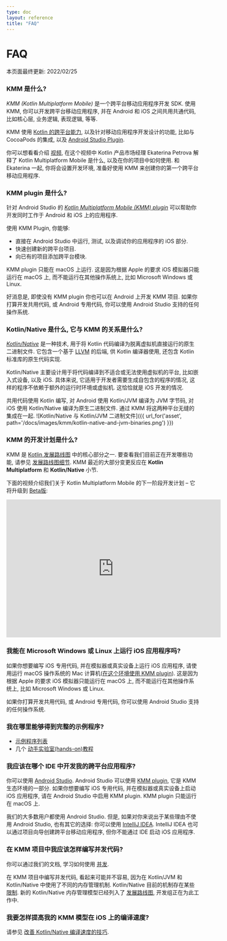 ```yaml
---
type: doc
layout: reference
title: "FAQ"
---
```


# FAQ

本页面最终更新: 2022/02/25

### KMM 是什么?

_KMM (Kotlin Multiplatform Mobile)_ 是一个跨平台移动应用程序开发 SDK.
使用 KMM, 你可以开发跨平台移动应用程序, 并在 Android 和 iOS 之间共用共通代码, 比如核心层, 业务逻辑, 表现逻辑, 等等.

KMM 使用 [Kotlin 的跨平台能力](../mpp/multiplatform.html), 以及针对移动应用程序开发设计的功能,
比如与 CocoaPods 的集成, 以及 [Android Studio Plugin](#what-is-the-kmm-plugin).

你可以想看看介绍 [视频](https://www.youtube.com/watch?v=mdN6P6RI__k),
在这个视频中 Kotlin 产品市场经理 Ekaterina Petrova 解释了 Kotlin Multiplatform Mobile 是什么,
以及在你的项目中如何使用.
和 Ekaterina 一起, 你将会设置开发环境, 准备好使用 KMM 来创建你的第一个跨平台移动应用程序.

### KMM plugin 是什么?

针对 Android Studio 的 _[Kotlin Multiplatform Mobile (KMM) plugin](https://plugins.jetbrains.com/plugin/14936-kotlin-multiplatform-mobile)_
可以帮助你开发同时工作于 Android 和 iOS 上的应用程序. 

使用 KMM Plugin, 你能够:
* 直接在 Android Studio 中运行, 测试, 以及调试你的应用程序的 iOS 部分.
* 快速创建新的跨平台项目.
* 向已有的项目添加跨平台模块.

KMM plugin 只能在 macOS 上运行. 这是因为根据 Apple 的要求 iOS 模拟器只能运行在 macOS 上,
而不能运行在其他操作系统上, 比如 Microsoft Windows 或 Linux.

好消息是, 即使没有 KMM plugin 你也可以在 Android 上开发 KMM 项目.
如果你打算开发共用代码, 或 Android 专用代码, 你可以使用 Android Studio 支持的任何操作系统.

### Kotlin/Native 是什么, 它与 KMM 的关系是什么?

_[Kotlin/Native](../native/native-overview.html)_ 是一种技术, 用于将 Kotlin 代码编译为脱离虚拟机直接运行的原生二进制文件.
它包含一个基于 [LLVM](https://llvm.org/) 的后端, 供 Kotlin 编译器使用, 还包含 Kotlin 标准库的原生代码实现.

Kotlin/Native 主要设计用于将代码编译到不适合或无法使用虚拟机的平台, 比如嵌入式设备, 以及 iOS.
具体来说, 它适用于开发者需要生成自包含的程序的情况, 这样的程序不依赖于额外的运行时环境或虚拟机.
这恰恰就是 iOS 开发的情况.

共用代码使用 Kotlin 编写, 对 Android 使用 Kotlin/JVM 编译为 JVM 字节码, 对 iOS 使用 Kotlin/Native 编译为原生二进制文件.
通过 KMM 将这两种平台无缝的集成在一起.
![Kotlin/Native 与 Kotlin/JVM 二进制文件]({{ url_for('asset', path='/docs/images/kmm/kotlin-native-and-jvm-binaries.png') }})

### KMM 的开发计划是什么?

KMM 是 [Kotlin 发展路线图](../roadmap.html) 中的核心部分之一.
要查看我们目前正在开发哪些功能, 请参见 [发展路线图细节](../roadmap.html#roadmap-details). 
KMM 最近的大部分变更反应在 **Kotlin Multiplatform** 和 **Kotlin/Native** 小节.

下面的视频介绍我们关于 Kotlin Multiplatform Mobile 的下一阶段开发计划 – 它将升级到 [Beta版](../components-stability.html): 

<iframe width="560" height="360" src="https://www.youtube.com/embed/LE-Dy9XCLxk" frameborder="0" allow="accelerometer; autoplay; encrypted-media; gyroscope; picture-in-picture" allowfullscreen></iframe>

### 我能在 Microsoft Windows 或 Linux 上运行 iOS 应用程序吗?

如果你想要编写 iOS 专用代码, 并在模拟器或真实设备上运行 iOS 应用程序, 请使用运行 macOS 操作系统的 Mac 计算机([在这个环境使用 KMM plugin](#what-is-the-kmm-plugin)).
这是因为根据 Apple 的要求 iOS 模拟器只能运行在 macOS 上, 而不能运行在其他操作系统上, 比如 Microsoft Windows 或 Linux.

如果你打算开发共用代码, 或 Android 专用代码, 你可以使用 Android Studio 支持的任何操作系统.

### 我在哪里能够得到完整的示例程序?

* [示例程序列表](kmm-samples.html)
* 几个 [动手实验室(hands-on)教程](https://play.kotlinlang.org/hands-on/overview)

### 我应该在哪个 IDE 中开发我的跨平台应用程序?

你可以使用 [Android Studio](https://developer.android.com/studio).
Android Studio 可以使用 [KMM plugin](#what-is-the-kmm-plugin), 它是 KMM 生态环境的一部分.
如果你想要编写 iOS 专用代码, 并在模拟器或真实设备上启动 iOS 应用程序, 请在 Android Studio 中启用 KMM plugin.
KMM plugin 只能运行在 macOS 上.

我们的大多数用户都使用 Android Studio.
但是, 如果对你来说出于某些理由不使用 Android Studio, 也有其它的选择: 你可以使用 [IntelliJ IDEA](https://www.jetbrains.com/idea/download).
IntelliJ IDEA 也可以通过项目向导创建跨平台移动应用程序, 但你不能通过 IDE 启动 iOS 应用程序.

### 在 KMM 项目中我应该怎样编写并发代码?

你可以通过我们的文档, 学习如何使用 [并发](kmm-concurrency-overview.html).

在 KMM 项目中编写并发代码, 看起来可能并不容易, 因为在 Kotlin/JVM 和 Kotlin/Native 中使用了不同的内存管理机制.
Kotlin/Native 目前的机制存在某些 [限制](../native/native-concurrency.html).
新的 Kotlin/Native 内存管理模型已经列入了 [发展路线图](https://blog.jetbrains.com/kotlin/2020/07/kotlin-native-memory-management-roadmap),
开发组正在为此工作中.

### 我要怎样提高我的 KMM 模型在 iOS 上的编译速度?
请参见 [改善 Kotlin/Native 编译速度的技巧](../native/native-improving-compilation-time.html).
